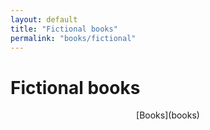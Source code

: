 ```yaml
---
layout: default
title: "Fictional books"
permalink: "books/fictional"
---
```


# Fictional books



<div style="text-align: center;" markdown="1"> [Books](books) 
</div>  